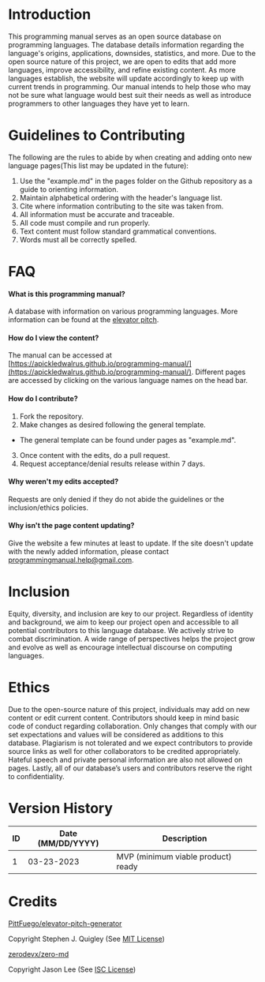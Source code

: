 # Introduction
This programming manual serves as an open source database on programming languages. The database details information regarding the language's origins, applications, downsides, statistics, and more. Due to the open source nature of this project, we are open to edits that add more languages, improve accessibility, and refine existing content. As more languages establish, the website will update accordingly to keep up with current trends in programming. Our manual intends to help those who may not be sure what language would best suit their needs as well as introduce programmers to other languages they have yet to learn.

# Guidelines to Contributing
The following are the rules to abide by when creating and adding onto new language pages(This list may be updated in the future):
1. Use the "example.md" in the pages folder on the Github repository as a guide to orienting information.
2. Maintain alphabetical ordering with the header's language list.
3. Cite where information contributing to the site was taken from.
4. All information must be accurate and traceable. 
5. All code must compile and run properly.
6. Text content must follow standard grammatical conventions.
7. Words must all be correctly spelled.

# FAQ
#### What is this programming manual?
A database with information on various programming languages.
More information can be found at the [elevator pitch](https://apickledwalrus.github.io/programming-manual/project-elevator-pitch/index.html).


#### How do I view the content?
The manual can be accessed at [https://apickledwalrus.github.io/programming-manual/](https://apickledwalrus.github.io/programming-manual/).
Different pages are accessed by clicking on the various language names on the head bar.


#### How do I contribute?
1. Fork the repository.
2. Make changes as desired following the general template.
 *  The general template can be found under pages as "example.md".
3. Once content with the edits, do a pull request.
4. Request acceptance/denial results release within 7 days.


#### Why weren't my edits accepted?
Requests are only denied if they do not abide the guidelines or the inclusion/ethics policies.


#### Why isn't the page content updating?
Give the website a few minutes at least to update. If the site doesn't update with the newly added information, please contact programmingmanual.help@gmail.com.

# Inclusion
Equity, diversity, and inclusion are key to our project. Regardless of identity and background, we aim to keep our project open and accessible to all potential contributors to this language database. We actively strive to combat discrimination. A wide range of perspectives helps the project grow and evolve as well as encourage intellectual discourse on computing languages. 

# Ethics
Due to the open-source nature of this project, individuals may add on new content or edit current content. Contributors should keep in mind basic code of conduct regarding collaboration. Only changes that comply with our set expectations and values will be considered as additions to this database. Plagiarism is not tolerated and we expect contributors to provide source links as well for other collaborators to be credited appropriately. Hateful speech and private personal information are also not allowed on pages. Lastly, all of our database’s users and contributors reserve the right to confidentiality. 

# Version History
|ID   | Date (MM/DD/YYYY) | Description                        |
|-----|-------------------|------------------------------------|
|1    | 03-23-2023        | MVP (minimum viable product) ready |

# Credits
<!-- Pitt Fuego Credit -->
[PittFuego/elevator-pitch-generator](https://github.com/Pitt-Fuego/elevator-pitch-generator)

Copyright Stephen J. Quigley (See [MIT License](MIT.txt))

<!-- ZeroMD Credit -->
[zerodevx/zero-md](https://github.com/zerodevx/zero-md)

Copyright Jason Lee (See [ISC License](ISC.txt))
